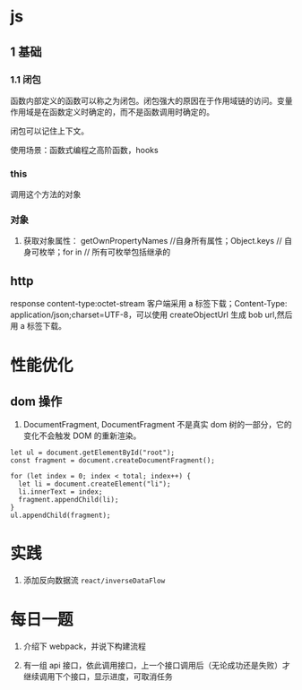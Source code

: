 # js

## 1 基础

### 1.1 闭包

函数内部定义的函数可以称之为闭包。闭包强大的原因在于作用域链的访问。变量作用域是在函数定义时确定的，而不是函数调用时确定的。

闭包可以记住上下文。

使用场景：函数式编程之高阶函数，hooks

### this

调用这个方法的对象

### 对象

1. 获取对象属性： getOwnPropertyNames //自身所有属性；Object.keys // 自身可枚举；for in // 所有可枚举包括继承的

## http

response content-type:octet-stream 客户端采用 a 标签下载；Content-Type: application/json;charset=UTF-8，可以使用 createObjectUrl 生成 bob url,然后用 a 标签下载。

# 性能优化

## dom 操作

1. DocumentFragment, DocumentFragment 不是真实 dom 树的一部分，它的变化不会触发 DOM 的重新渲染。

```
let ul = document.getElementById("root");
const fragment = document.createDocumentFragment();

for (let index = 0; index < total; index++) {
  let li = document.createElement("li");
  li.innerText = index;
  fragment.appendChild(li);
}
ul.appendChild(fragment);
```

# 实践

1. 添加反向数据流 `react/inverseDataFlow`

# 每日一题

1. 介绍下 webpack，并说下构建流程

2. 有一组 api 接口，依此调用接口，上一个接口调用后（无论成功还是失败）才继续调用下个接口，显示进度，可取消任务

